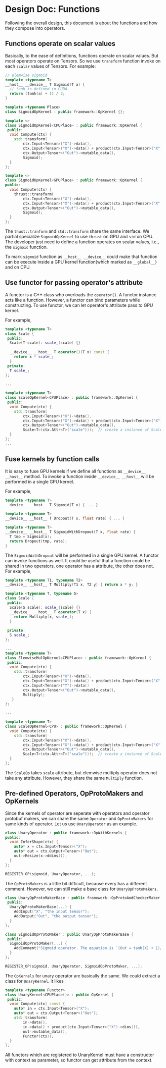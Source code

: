 # Design Doc: Functions

Following the overall [design](https://github.com/PaddlePaddle/Paddle/blob/develop/doc/design/functions_operators_layers.md), this document is about the functions and how they compose into operators.


## Functions operate on scalar values

Basically, to the ease of definitions, functions operate on scalar values. But most operators operate on Tensors. So we use `transform` function invoke on each `scalar` values of Tensors. For example:

```cpp
// elemwise sigmoid
template <typename T>
__host__ __device__ T Sigmoid(T a) {
  // tanh is defined in CUDA.
  return (tanh(a) + 1) / 2;
}

template <typename Place>
class SigmoidOpKernel : public framework::OpKernel {};

template <>
class SigmoidOpKernel<CPUPlace> : public framework::OpKernel {
 public:
  void Compute(ctx) {
    std::transform(
        ctx.Input<Tensor>("X")->data(),
        ctx.Input<Tensor>("X")->data() + product(ctx.Input<Tensor>("X")->dims()),
        ctx.Output<Tensor>("Out")->mutable_data(),
        Sigmoid);
  }
};

template <>
class SigmoidOpKernel<GPUPlace> : public framework::OpKernel {
public:
  void Compute(ctx) {
    thrust::transform(
        ctx.Input<Tensor>("X")->data(),
        ctx.Input<Tensor>("X")->data() + product(ctx.Input<Tensor>("X")->dims()),
        ctx.Output<Tensor>("Out")->mutable_data(),
        Sigmoid);
  }
};
```

The `thust::tranform` and `std::transform` share the same interface. We partial specialize `SigmoidOpKernel` to use `thrust` on GPU and `std` on CPU. The developer just need to define a function operates on scalar values, i.e., the `sigmoid` function.

To mark `sigmoid` function as `__host__ __device__` could make that function can be execute inside a GPU kernel function(which marked as `__global__`) and on CPU.


## Use functor for passing operator's attribute

A functor is a C++ class who overloads the `operator()`. A functor instance acts like a function. However, a functor can bind parameters while constructing. To use functor, we can let operator's attribute pass to GPU kernel.

For example,

```cpp
template <typename T>
class Scale {
 public:
  Scale(T scale): scale_(scale) {}
  
  __device__ __host__ T operator()(T x) const {
    return x * scale_;
  }
 private:
  T scale_;
};

...

template <typename T>
class ScaleOpKernel<CPUPlace> : public framework::OpKernel {
 public:
  void Compute(ctx) {
    std::transform(
        ctx.Input<Tensor>("X")->data(),
        ctx.Input<Tensor>("X")->data() + product(ctx.Input<Tensor>("X")->dims()),
        ctx.Output<Tensor>("Out")->mutable_data(),
        Scale<T>(ctx.Attr<T>("scale")));  // create a instance of Scale functor.
  }
};
...
```

## Fuse kernels by function calls

It is easy to fuse GPU kernels if we define all functions as `__device__ __host__` method. To invoke a function inside `__device__ __host__` will be performed in a single GPU kernel.

For example,

```cpp
template <typename T>
__device__ __host__ T Sigmoid(T x) { ... }

template <typename T>
__device__ __host__ T Dropout(T x, float rate) { ... }

template <typename T>
__device__ __host__ T SigmoidWithDropout(T x, float rate) {
  T tmp = Sigmoid(x);
  return Dropout(tmp, rate);
}
```

The `SigmoidWithDropout` will be performed in a single GPU kernel. A functor can invoke functions as well. It could be useful that a function could be shared in two operators, one operator has a attribute, the other does not. For example,

```cpp
template <typename T1, typename T2>
__device__ __host__ T Multiply(T1 x, T2 y) { return x * y; }

template <typename T, typename S>
class Scale {
 public:
  Scale(S scale): scale_{scale} {}
  __device__ __host__ T operator(T x) {
    return Multiply(x, scale_);
  }
  
 private:
  S scale_;
};

...
template <typename T>
class ElemwiseMulOpKernel<CPUPlace> : public framework::OpKernel {
 public:
  void Compute(ctx) {
    std::transform(
        ctx.Input<Tensor>("X")->data(),
        ctx.Input<Tensor>("X")->data() + product(ctx.Input<Tensor>("X")->dims()),
        ctx.Input<Tensor>("Y")->data()
        ctx.Output<Tensor>("Out")->mutable_data(),
        Multiply);
   }
};

...

template <typename T>
class ScaleOpKernel<CPU> : public framework::OpKernel {
  void Compute(ctx) {
    std::transform(
        ctx.Input<Tensor>("X")->data(),
        ctx.Input<Tensor>("X")->data() + product(ctx.Input<Tensor>("X")->dims()),
        ctx.Output<Tensor>("Out")->mutable_data(),
        Scale<T>(ctx.Attr<T>("scale")));  // create a instance of Scale functor.
  }
};
```

The `ScaleOp` takes `scale` attribute, but elemwise multiply operator does not take any attribute. However, they share the same `Multiply` function.

## Pre-defined Operators, OpProtoMakers and OpKernels

Since the kernels of operator are seperate with operators and operator protobuf makers, we can share the same `Operator` and `OpProtoMakers` for same kinds of operator. Let us use `UnaryOperator` as an example.

```cpp
class UnaryOperator : public framework::OpWithKernels {
public:
  void InferShape(ctx) {
    auto* x = ctx.Input<Tensor>("X");
    auto* out = ctx.Output<Tensor>("Out");
    out->Resize(x->ddims());
  }
};

REGISTER_OP(sigmoid, UnaryOperator, ...);
```

The `OpProtoMakers` is a little bit difficult, because every has a different comment. However, we can still make a base class for `UnaryOpProtoMakers`.

```cpp
class UnaryOpProtoMakerBase : public framework::OpProtoAndCheckerMaker {
 public:
  UnaryOpProtoMakerBase(...) {
    AddInput("X", "the input tensor");
    AddOutput("Out", "the output tensor");
  }
};

class SigmoidOpProtoMaker : public UnaryOpProtoMakerBase {
 public:
  SigmoidOpProtoMaker(...) {
    AddComment("Sigmoid operator. The equation is `(Out = tanh(X) + 1)/ 2`.")
  }
};

REGISTER_OP(sigmoid, UnaryOperator, SigmoidOpProtoMaker, ...);
```

The `OpKernels` for unary operator are basically the same. We could extract a class for `UnaryKernel`. It likes

```cpp
template <typename Functor>
class UnaryKernel<CPUPlace()> : public OpKernel {
 public:
  void Compute(ctx) const {
    auto* in = ctx.Input<Tensor>("X");
    auto* out = ctx.Output<Tensor>("Out");
    std::transform(
        in->data(),
        in->data() + product(ctx.Input<Tensor>("X")->dims()),
        out->mutable_data(),
        Functor(ctx));
  }
};
```

All functors which are registered to UnaryKernel must have a constructor with context as parameter, so functor can get attribute from the context.
